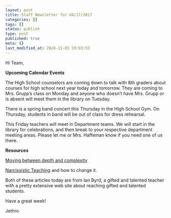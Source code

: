 ```yaml
---
layout: post
title: Staff Newsletter for 04/17/2017
categories: []
tags: []
status: publish
type: post
published: true
meta: {}
last_modified_at: 2024-11-01 19:03:53
---
```


Hi Team,


**Upcoming Calendar Events**


The High School counselors are coming down to talk with 8th graders about courses for high school next year today and tomorrow. They are coming to Mrs. Grupp’s class on Monday and anyone who doesn’t have Mrs. Grupp or is absent will meet them in the library on Tuesday.


There is a spring band concert this Thursday in the High School Gym. On Thursday, students in band will be out of class for dress rehearsal.


This Friday teachers will meet in Department teams. We will start in the library for celebrations, and then break to your respective department meeting areas. Please let me or Mrs. Haffeman know if you need one of us there.


**Resources**



[Moving between depth and complexity](http://www.byrdseed.com/abstract-and-concrete/)


[Narcissistic Teaching](http://www.byrdseed.com/narcissistic-teaching-and-how-to-change-it/) and how to change it.


Both of these articles today are from Ian Byrd, a gifted and talented teacher with a pretty extensive web site about reaching gifted and talented students.


Have a great week!


Jethro
